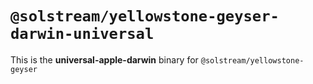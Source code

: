 # `@solstream/yellowstone-geyser-darwin-universal`

This is the **universal-apple-darwin** binary for `@solstream/yellowstone-geyser`
